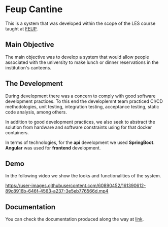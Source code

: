 # Feup Cantine

This is a system that was developed within the scope of the LES course taught at [FEUP](https://sigarra.up.pt/feup/pt/web_page.inicial).

## Main Objective

The main objective was to develop a system that would allow people associated with the university to make lunch or dinner reservations in the institution's canteens.

## The Development

During development there was a concern to comply with good software development practices. To this end the developlemnt team practiced CI/CD methodologies, unit testing, integration testing, acceptance testing, static code analysis, among others.

In addition to good development practices, we also seek to abstract the solution from hardware and software constraints using for that docker containers.

In terms of technologies, for the **api** development we used **SpringBoot**. **Angular** was used for **frontend** development.

## Demo

In the following video we show the looks and functionalities of the system.

https://user-images.githubusercontent.com/60890452/161390612-89c8916b-646f-4563-a237-3e5eb776566d.mp4

## Documentation

You can check the documentation produced along the way at [link](https://github.com/Orlando-pt/feup-cantine/wiki).
